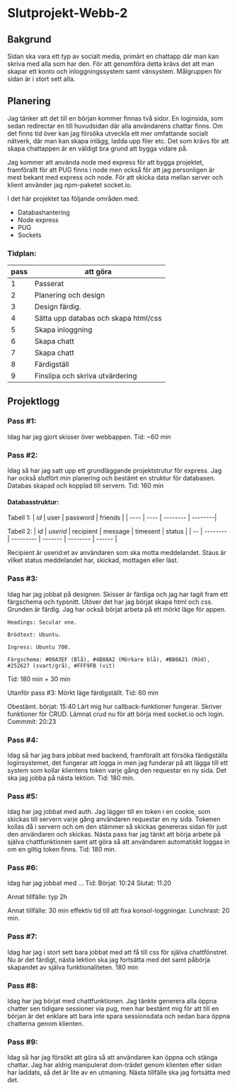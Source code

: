 # Slutprojekt-Webb-2

## __Bakgrund__
Sidan ska vara ett typ av socialt media, primärt en chattapp där man kan skriva med alla som har den. För att genomföra detta krävs det att man skapar ett konto och inloggningssystem samt vänsystem. Målgruppen för sidan är i stort sett alla.

## __Planering__
Jag tänker att det till en början kommer finnas två sidor. En loginsida, som sedan redirectar en till huvudsidan där alla användarens chattar finns. Om det finns tid över kan jag försöka utveckla ett mer omfattande socialt nätverk, där man kan skapa inlägg, ladda upp filer etc. Det som krävs för att skapa chattappen är en väldigt bra grund att bygga vidare på.

Jag kommer att använda node med express för att bygga projektet, framförallt för att PUG finns i node men också för att jag personligen är mest bekant med express och node. För att skicka data mellan server och klient använder jag npm-paketet socket.io.

I det här projektet tas följande områden med:

* Databashantering
* Node express
* PUG
* Sockets

### Tidplan:
| pass | att göra |
| ---- | -------- |
| 1 | Passerat |
| 2 | Planering och design |
| 3 | Design färdig.|
| 4 | Sätta upp databas och skapa html/css |
| 5 | Skapa inloggning |
| 6 | Skapa chatt |
| 7 | Skapa chatt |
| 8 | Färdigställ |
| 9 | Finslipa och skriva utvärdering |

## __Projektlogg__

### Pass #1:
Idag har jag gjort skisser över webbappen.
Tid: ~60 min

### Pass #2:
Idag så har jag satt upp ett grundläggande projektstrutur för express. Jag har också slutfört min planering och bestämt en struktur för databasen. Databas skapad och kopplad till servern.
Tid: 160 min

#### Databasstruktur:

Tabell 1:
| *id* | user | password | friends |
| ---- | ---- | -------- | --------|

Tabell 2:
| id | *userid* | recipient | message | timesent | status |
| -- | -------- | --------- | ------- | -------- | ------ |

Recipient är userid:et av användaren som ska motta meddelandet.
Staus är vilket status meddelandet har, skickad, mottagen eller läst.

### Pass #3:
Idag har jag jobbat på designen. Skisser är färdiga och jag har tagit fram ett färgschema och typsnitt. Utöver det har jag börjat skapa html och css. Grunden är färdig. Jag har också börjat arbeta på ett mörkt läge för appen.
```
Headings: Secular one.

Brödtext: Ubuntu.

Ingress: Ubuntu 700.

Färgschema: #00A3EF (Blå), #4B88A2 (Mörkare blå), #BB0A21 (Röd), #252627 (svart/grå), #FFF9FB (vit)
```
Tid: 180 min + 30 min 

Utanför pass #3:
Mörkt läge färdigställt.
Tid: 60 min

Obestämt. börjat: 15:40
Lärt mig hur callback-funktioner fungerar. Skriver funktioner för CRUD. Lämnat crud nu för att börja med socket.io och login.
Commmit: 20:23

### Pass #4:
Idag så har jag bara jobbat med backend, framförallt att försöka färdigställa loginsystemet, det fungerar att logga in men jag funderar på att lägga till ett system som kollar klientens token varje gång den requestar en ny sida. Det ska jag jobba på nästa lektion.
Tid: 180 min.

### Pass #5:
Idag har jag jobbat med auth. Jag lägger till en token i en cookie, som skickas till servern varje gång användaren requestar en ny sida. Tokenen kollas då i servern och om den stämmer så skickas genereras sidan för just den användaren och skickas.
Nästa pass har jag tänkt att börja arbete på själva chattfunktionen samt att göra så att användaren automatiskt loggas in om en giltig token finns. 
Tid: 180 min.

### Pass #6:
Idag har jag jobbat med ...
Tid: 
Börjat: 10:24
Slutat: 11:20

Annat tillfälle: typ 2h

Annat tillfälle: 30 min effektiv tid till att fixa konsol-loggningar.
Lunchrast: 20 min.

### Pass #7:
Idag har jag i stort sett bara jobbat med att få till css för själva chattfönstret. Nu är det färdigt, nästa lektion ska jag fortsätta med det samt påbörja skapandet av själva funktionaliteten.
180 min

### Pass #8:
Idag har jag börjat med chattfunktionen. Jag tänkte generera alla öppna chatter sen tidigare sessioner via pug, men har bestämt mig för att till en början är det enklare att bara inte spara sessionsdata och sedan bara öppna chatterna genom klienten.

### Pass #9:
Idag så har jag försökt att göra så att användaren kan öppna och stänga chattar. Jag har aldrig manipulerat dom-trädet genom klienten efter sidan har laddats, så det är lite av en utmaning. Nästa tillfälle ska jag fortsätta med det.





